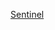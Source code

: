 





[Sentinel](https://github.com/alibaba/Sentinel)



[二进制包]: https://github.com/alibaba/Sentinel/releases

